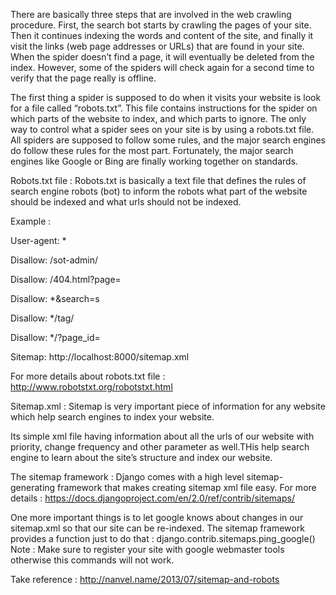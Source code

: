 There are basically three steps that are involved in the web crawling procedure. First, the search bot starts by crawling the pages of your site. Then it continues indexing the words and content of the site, and finally it visit the links (web page addresses or URLs) that are found in your site. When the spider doesn’t find a page, it will eventually be deleted from the index. However, some of the spiders will check again for a second time to verify that the page really is offline.

The first thing a spider is supposed to do when it visits your website is look for a file called “robots.txt”. This file contains instructions for the spider on which parts of the website to index, and which parts to ignore. The only way to control what a spider sees on your site is by using a robots.txt file. All spiders are supposed to follow some rules, and the major search engines do follow these rules for the most part. Fortunately, the major search engines like Google or Bing are finally working together on standards.
 
Robots.txt file : Robots.txt is basically a text file that defines the rules of search engine robots (bot) to inform the robots  what part of the website should be indexed  and what urls should not be indexed.
 
Example :

User-agent: *

Disallow: /sot-admin/

Disallow: /404.html?page=

Disallow: *&search=s

Disallow: */tag/

Disallow: */?page_id=

Sitemap: http://localhost:8000/sitemap.xml


For more details about robots.txt file : http://www.robotstxt.org/robotstxt.html
 
Sitemap.xml : Sitemap is very important piece of information for any website which help  search engines to index  your website.
 
Its simple xml file having information about all the urls of our website with priority, change frequency and other parameter as  well.THis help search engine to learn about the site’s   structure and index our website.
 
The sitemap framework : 
Django comes with a high level sitemap-generating framework that makes creating sitemap xml file  easy.
For more details : https://docs.djangoproject.com/en/2.0/ref/contrib/sitemaps/
 
One more important things is to let google knows about changes in our sitemap.xml  so that our site can be re-indexed.
The sitemap framework provides a function just to do that :
django.contrib.sitemaps.ping_google()
Note : Make sure  to register your site with google webmaster tools otherwise this commands will not work.
 
Take reference : http://nanvel.name/2013/07/sitemap-and-robots
